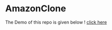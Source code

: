# AmazonClone
The Demo of this repo is given below !
[click here](https://yashgiri14.github.io/AmazonClone/)

